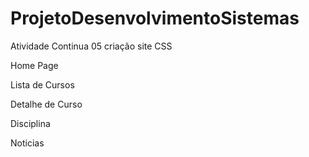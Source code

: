 # ProjetoDesenvolvimentoSistemas

Atividade Continua 05 criação site CSS

Home Page

Lista de Cursos

Detalhe de Curso

Disciplina

Noticias
